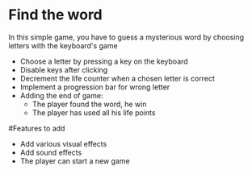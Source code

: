 # Find the word

In this simple game, you have to guess a mysterious word by choosing letters with the keyboard's game

-   Choose a letter by pressing a key on the keyboard
-   Disable keys after clicking
-   Decrement the life counter when a chosen letter is correct
-   Implement a progression bar for wrong letter
-   Adding the end of game:
    -   The player found the word, he win
    -   The player has used all his life points

#Features to add

-   Add various visual effects
-   Add sound effects
-   The player can start a new game
